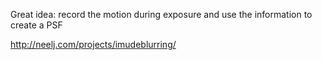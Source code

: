 Great idea: record the motion during exposure and use the information to create a PSF

http://neelj.com/projects/imudeblurring/